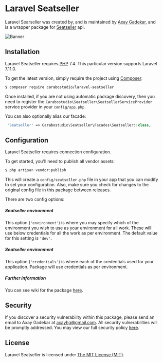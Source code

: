 Laravel Seatseller
==============

Laravel Searseller was created by, and is maintained by [Axay Gadekar](https://github.com/itsaxay), and is a wrapper package for [Seatseller](http://seatseller.travel) api.

![Banner](https://repository-images.githubusercontent.com/264668659/9ee91680-9b31-11ea-9fa0-7cf03660eb47)

## Installation

Laravel Seatseller requires [PHP](https://php.net) 7.4. This particular version supports Laravel 7.11.0.

To get the latest version, simply require the project using [Composer](https://getcomposer.org):

```bash
$ composer require carabostudio/laravel-seatseller
```

Once installed, if you are not using automatic package discovery, then you need to register the  `Carabostudio\Seatseller\SeatsellerServiceProvider` service provider in your `config/app.php`.

You can also optionally alias our facade:

```php
 'Seatseller' => Carabostudio\Seatseller\Facades\Seatseller::class,
```


## Configuration

Laravel Seatseller requires connection configuration.

To get started, you'll need to publish all vendor assets:

```bash
$ php artisan vendor:publish
```

This will create a `config/seatseller.php` file in your app that you can modify to set your configuration. Also, make sure you check for changes to the original config file in this package between releases.

There are two config options:

##### Seatseller environment

This option (`'environment'`) is where you may specify which of the environment you wish to use as your environment for all work. These will use below credentials for all the work as per environment. The default value for this setting is `'dev'`.

##### Seatseller environment

This option (`'credentials'`) is where each of the credentials used for your application. Package will use credentials as per environment.

##### Further Information

You can see wiki for the package [here]().

## Security

If you discover a security vulnerability within this package, please send an email to Axay Gadekar at axayhg@gmail.com. All security vulnerabilities will be promptly addressed. You may view our full security policy [here](https://github.com/carabostudio/laravel-seatseller/security/policy).


## License

Laravel Seatseller is licensed under [The MIT License (MIT)](LICENSE).

